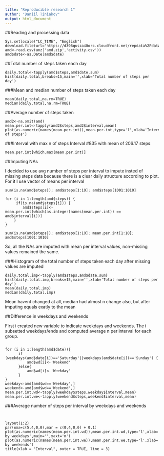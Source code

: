 ```yaml
---
title: "Reproducible research 1"
author: "Daniil Tiniakov"
output: html_document
---
```

##Reading and processing data
```{r}
Sys.setlocale("LC_TIME", "English")
download.file(url="https://d396qusza40orc.cloudfront.net/repdata%2Fdata%2Factivity.zip",destfile="amd.zip")
amd<-read.csv(unz('amd.zip','activity.csv'))
amd$date<-as.Date(amd$date)
```

##Total number of steps taken each day
```{r}
daily.total<-tapply(amd$steps,amd$date,sum)
hist(daily.total,breaks=15,main='',xlab='Total number of steps per day')
```

###Mean and median number of steps taken each day
```{r}
mean(daily.total,na.rm=TRUE)
median(daily.total,na.rm=TRUE)
```
##Average number of steps taken
```{r}
amd2<-na.omit(amd)
mean.per.int<-tapply(amd2$steps,amd2$interval,mean)
plot(as.numeric(names(mean.per.int)),mean.per.int,type='l',xlab='Interval',ylab='Number of steps')
```

###Interval with max n of steps
Interval #835 with mean of 206.17 steps
```{r}
mean.per.int[which.max(mean.per.int)]
```

##Imputing NAs

I decided to use avg number of steps per interval to impute insted of missing steps data because there is a clear daily structure according to plot. For it I use vector of means per interval

```{r}
sum(is.na(amd$steps)); amd$steps[1:10]; amd$steps[1001:1010]

for (i in 1:length(amd$steps)) {
     if(is.na(amd$steps[i])) {
        amd$steps[i]<- mean.per.int[which(as.integer(names(mean.per.int)) == amd$interval[i])]
    }
}

sum(is.na(amd$steps)); amd$steps[1:10]; mean.per.int[1:10]; amd$steps[1001:1010]
```
So, all the NAs are imputed with mean per interval values, non-missing values remained the same.

###Histogram of the total number of steps taken each day after missing values are imputed

```{r}
daily.total.imp<-tapply(amd$steps,amd$date,sum)
hist(daily.total.imp,breaks=15,main='',xlab='Total number of steps per day')
mean(daily.total.imp)
median(daily.total.imp)
```

Mean havent changed at all, median had almost n change also, but after imputing equals exatly to the mean

##Difference in weekdays and weekends

First i created new variable to indicate weekdays and weekends. The i subsetted weekdays/ends and computed average n per interval for each group.

```{r}

for (i in 1:length(amd$date)){
      if (weekdays(amd$date[i])=='Saturday'||weekdays(amd$date[i])=='Sunday') {
          amd$wd[i]<-'Weekend'
      }else{
          amd$wd[i]<-'Weekday'
      }
}
weekday<-amd[amd$wd=='Weekday',]
weekend<-amd[amd$wd=='Weekend',]
mean.per.int.wd<-tapply(weekday$steps,weekday$interval,mean)
mean.per.int.we<-tapply(weekend$steps,weekend$interval,mean)
```

###Average number of steps per interval by weekdays and weekends

```{r}


layout(1:2)
par(oma=c(5,4,0,0),mar = c(0,4,0,0) + 0.1)
plot(as.numeric(names(mean.per.int.wd)),mean.per.int.wd,type='l',xlab='',ylab='N by weekdays',main='',xaxt='n')
plot(as.numeric(names(mean.per.int.we)),mean.per.int.we,type='l',xlab='',ylab='N by weekends')
title(xlab = "Interval", outer = TRUE, line = 3)

```